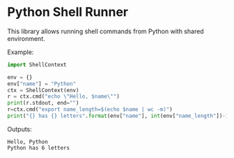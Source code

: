 # Python Shell Runner

This library allows running shell commands from Python with shared environment.

Example:
```python
import ShellContext

env = {}
env["name"] = "Python"
ctx = ShellContext(env)
r = ctx.cmd("echo \"Hello, $name\"")
print(r.stdout, end="")
r=ctx.cmd("export name_length=$(echo $name | wc -m)")
print("{} has {} letters".format(env["name"], int(env["name_length"])-1))
```
Outputs:
```
Hello, Python
Python has 6 letters
```
